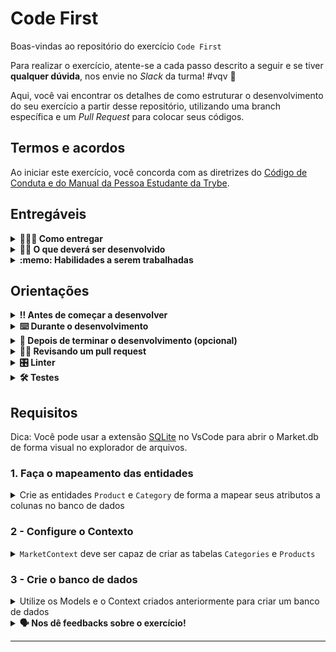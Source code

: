 # Code First

Boas-vindas ao repositório do exercício `Code First`

Para realizar o exercício, atente-se a cada passo descrito a seguir e se tiver **qualquer dúvida**, nos envie no _Slack_ da turma! #vqv 🚀

Aqui, você vai encontrar os detalhes de como estruturar o desenvolvimento do seu exercício a partir desse repositório, utilizando uma branch específica e um _Pull Request_ para colocar seus códigos.

## Termos e acordos

Ao iniciar este exercício, você concorda com as diretrizes do [Código de Conduta e do Manual da Pessoa Estudante da Trybe](https://app.betrybe.com/learn/student-manual/codigo-de-conduta-da-pessoa-estudante).

## Entregáveis

<details>
<summary><strong>🤷🏽‍♀️ Como entregar</strong></summary>

Para entregar o seu exercício, você deverá criar um _Pull Request_ neste repositório.

Lembre-se que você pode consultar nosso conteúdo sobre [Git & GitHub](https://app.betrybe.com/learn/course/5e938f69-6e32-43b3-9685-c936530fd326/module/fc998c60-386e-46bc-83ca-4269beb17e17/section/fe827a71-3222-4b4d-a66f-ed98e09961af/day/1a530297-e176-4c79-8ed9-291ae2950540/lesson/2b2edce7-9c49-4907-92a2-aa571f823b79) e nosso [Blog - Git & GitHub](https://blog.betrybe.com/tecnologia/git-e-github/) sempre que precisar!

</details>
  
<details>
<summary><strong>🧑‍💻 O que deverá ser desenvolvido</strong></summary>

Vamos fazer um exercício que vai deixar nítido a criação prática de models e contexts para bancos de dados utillizando o Entity Framework. Para facilitar no uso do banco de dados, iremos utilizar uma instância do SQLite ao invés do SQL Server. Com isso, você terá contexto de banco de dados também utilizado no Entity Framework mas não se preocupe, pois a lógica para a conexão com esse banco já está pronta.

</details>
  
<details>
  <summary><strong>:memo: Habilidades a serem trabalhadas</strong></summary>

Neste exercício, verificamos se você é capaz de:

- Criar models no Entity Framework
- Relacionar as models aos contexts de conexão.
- Fazer uso do banco de dados em um programa console.

</details>

## Orientações
  
<details>

   <summary><strong>‼ Antes de começar a desenvolver </strong></summary>

  1. Clone o repositório

  - Use o comando: `git clone git@github.com:tryber/csharp-0x-exercicio-Code-First.git`.
  - Entre na pasta do repositório que você acabou de clonar:
    - `cd acc-csharp-0x-exercises-Code-First`

  2. Instale as dependências
  
  - Entre na pasta `src/`.
  - Execute o comando: `dotnet restore`.
  
  3. Crie uma branch a partir da branch `master`

  - Verifique se você está na branch `master`
    - Exemplo: `git branch`
  - Se não estiver, mude para a branch `master`
    - Exemplo: `git checkout master`
  - Agora crie uma branch à qual você vai submeter os `commits` do seu projeto
    - Você deve criar uma branch no seguinte formato: `nome-de-usuario-nome-do-projeto`
    - Exemplo: `git checkout -b joaozinho-csharp-0x-exercicio-Code-First`

  4. Adicione as mudanças ao _stage_ do Git e faça um `commit`

  - Verifique que as mudanças ainda não estão no _stage_
    - Exemplo: `git status` (deve aparecer listada a pasta _joaozinho_ em vermelho)
  - Adicione o novo arquivo ao _stage_ do Git
    - Exemplo:
      - `git add .` (adicionando todas as mudanças - _que estavam em vermelho_ - ao stage do Git)
      - `git status` (deve aparecer listado o arquivo _joaozinho/README.md_ em verde)
  - Faça o `commit` inicial
    - Exemplo:
      - `git commit -m 'iniciando o projeto x'` (fazendo o primeiro commit)
      - `git status` (deve aparecer uma mensagem tipo essa: _nothing to commit_ )

  5. Adicione a sua branch com o novo `commit` ao repositório remoto

  - Usando o exemplo anterior: `git push -u origin joaozinho-csharp-0x-exercicio-Code-First`

  6. Crie um novo `Pull Request` _(PR)_

  - Vá até a página de _Pull Requests_ do [repositório no GitHub](https://github.com/tryber/csharp-0x-exercicio-<code-first>`/pulls)
  - Clique no botão verde _"New pull request"_
  - Clique na caixa de seleção _"Compare"_ e escolha a sua branch **com atenção**
  - Coloque um título para a sua _Pull Request_
    - Exemplo: _"Cria tela de busca"_
  - Clique no botão verde _"Create pull request"_
  - Adicione uma descrição para o _Pull Request_ e clique no botão verde _"Create pull request"_
  - **Não se preocupe em preencher mais nada por enquanto!**
  - Volte até a [página de _Pull Requests_ do repositório](https://github.com/tryber/csharp-0x-exercicio-<code-first>`/pulls) e confira que o seu _Pull Request_ está criado

</details>

<details>

<summary><strong>⌨️ Durante o desenvolvimento</strong></summary>

- Faça `commits` das alterações que você fizer no código regularmente

  - Lembre-se sempre de, após um (ou alguns) `commits`, atualizar o repositório remoto

  - Os comandos que você utilizará com mais frequência são:
    1. `git status` _(para verificar o que está em vermelho - fora do stage - e o que está em verde - no stage)_
    2. `git add` _(para adicionar arquivos ao stage do Git)_
    3. `git commit` _(para criar um commit com os arquivos que estão no stage do Git)_
    4. `git push -u origin nome-da-branch` _(para enviar o commit para o repositório remoto na primeira vez que fizer o `push` de uma nova branch)_
    5. `git push` _(para enviar o commit para o repositório remoto após o passo anterior)_

</details>


<details>
  <summary><strong>🤝 Depois de terminar o desenvolvimento (opcional)</strong></summary><br/>

  Para sinalizar que o seu projeto está pronto para o _"Code Review"_, faça o seguinte:

  - Vá até a página **DO SEU** _Pull Request_, adicione a label de _"code-review"_ e marque seus colegas:

    - No menu à direita, clique no _link_ **"Labels"** e escolha a _label_ **code-review**;

    - No menu à direita, clique no _link_ **"Assignees"** e escolha **o seu usuário**;

    - No menu à direita, clique no _link_ **"Reviewers"** e digite `students`, selecione o time `tryber/students-sd-0x`.

  Caso tenha alguma dúvida, [aqui tem um vídeo explicativo](https://vimeo.com/362189205).

</details>

<details>
  <summary><strong>🕵🏿 Revisando um pull request</strong></summary><br />

  Use o conteúdo sobre [Code Review](https://app.betrybe.com/course/real-life-engineer/code-review) para te ajudar a revisar os _Pull Requests_.

</details>

<details>
<summary><strong>🎛 Linter</strong></summary>

  Usaremos o [NetAnalyzer](https://docs.microsoft.com/pt-br/dotnet/fundamentals/code-analysis/overview) para fazer a análise estática do seu código.

  Este projeto já vem com as dependências relacionadas ao _linter_ configuradas no arquivo `.csproj`.

  O analisador já é instalado pelo plugin da `Microsoft C#` no `VSCode`. Para isso, basta fazer o download do [plugin](https://marketplace.visualstudio.com/items?itemName=ms-dotnettools.csharp) e instalá-lo.

</details>
  
<details>
<summary><strong>🛠 Testes</strong></summary>
 O .NET já possui sua própria plataforma de testes.
  
  Este projeto já vem configurado e com suas dependências.

  ### Executando todos os testes

  Para executar os testes com o .NET, execute o comando dentro do diretório do seu projeto `src/code-first` ou de seus testes `src/code-first.Test.Test`!

  ```
  dotnet test
  ```

  ### Executando um teste específico

  Para executar um teste específico, basta executar o comando `dotnet test --filter Name~TestMethod1`.

  :warning: **Importante:** o comando irá executar testes cujo nome contém `TestMethod1`.

  :warning: **O avaliador automático não necessariamente avalia seu projeto na ordem em que os requisitos aparecem no readme. Isso acontece para deixar o processo de avaliação mais rápido. Então, não se assuste se isso acontecer, ok?**

  ### Outras opções para testes
  - Algumas opções que podem lhe ajudar são:
    -  `-?|-h|--help`: exibe a descrição completa de como utilizar o comando.
    -  `-t|--list-tests`: lista todos os testes, ao invés de executá-los.
    -  `-v|--verbosity <LEVEL>`: define o nível de detalhe na resposta dos testes.
      - `q | quiet`
      - `m | minimal`
      - `n | normal`
      - `d | detailed`
      - `diag | diagnostic`
      - Exemplo de uso: 
         ```
           dotnet test -v diag
         ```
         ou
         ```            
           dotnet test --verbosity=diagnostic
</details>

## Requisitos

Dica: Você pode usar a extensão [SQLite](https://marketplace.visualstudio.com/items?itemName=alexcvzz.vscode-sqlite) no VsCode para abrir o Market.db de forma visual no explorador de arquivos.

### 1. Faça o mapeamento das entidades

<details>

<summary> Crie as entidades <code>Product</code> e <code>Category</code> de forma a mapear seus atributos a colunas no banco de dados
</summary>

Utilize as convenções do Entity Framework Core para realizar este requisito.

`Product` e `Category` devem fazer parte do _namespace_ `code_first.Models`.

`Product` deve conter as seguintes propriedades:
- Uma chave primária.
- Uma propriedade de navegação para `Category` de nome `Category`.
- Uma propriedade `Name` do tipo `string`.
- Uma chave estrangeira para `Category` de nome `CategoryId`.

`Category` deve conter os seguintes atributos:
- Uma chave primária.
- Uma propriedade de navegação para `Product` de nome `Products`.
- Uma propriedade `Name` do tipo `string`.

**O que será testado:**

- Será testado que suas models foram criadas corretamente utilizando um context.

</details>



### 2 - Configure o Contexto

<details>
  <summary><code>MarketContext</code> deve ser capaz de criar as tabelas <code>Categories</code> e <code>Products</code></summary><br />

Utilize os conhecimentos adquiridos durante a lição para mapear os models `Category` e `Products` para tabelas de nomes `Categories` e `Products`, respectivamente.

> De olho na dica👀: O `MarketContext` já está configurado para utilizar SQLite, que é um tipo de banco de dados simples em que não é preciso criar um servidor, basta um arquivo `.db`.
> O arquivo utilizado será o `market.db`, que será criado sempre que o banco de dados for executado.
> Para que o projeto seja avaliado corretamente, não modifique o método `OnConfiguring` de `MarketContext`.


**O que será testado:**

- Será testado que o contexto consegue identificar as models.

</details>

### 3 - Crie o banco de dados

<details>
  <summary>Utilize os Models e o Context criados anteriormente para criar um banco de dados</summary><br />
  
No arquivo `Program.cs`, utilize o Context para criar um banco de dados SQLite no arquivo `market.db` e inserir um produto e uma categoria nas tabelas `Categories` e `Products`.

**O que será testado:**

- Será testado que as operações do banco de dados foram realizadas no seu método `main`.

</details>

<details>
<summary><strong> 🗣 Nos dê feedbacks sobre o exercício!</strong></summary>

Ao finalizar e submeter o exercício, não se esqueça de avaliar sua experiência preenchendo o [formulário](https://be-trybe.typeform.com/to/ZTeR4IbH#cohort_hidden=CH1&template=betrybe/csharp-0x-exercicio-code-first).
**Leva menos de 3 minutos!**

</details>

---

<!-- mdi versão 1.0 exercício como projeto ⚠️ não exclua esse comentário -->
